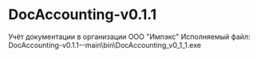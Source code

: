 # DocAccounting-v0.1.1
Учёт документации в организации ООО "Импэкс"
Исполняемый файл:
DocAccounting-v0.1.1--main\bin\DocAccounting_v0_1_1.exe

